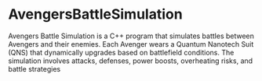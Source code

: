 # AvengersBattleSimulation
Avengers Battle Simulation is a C++ program that simulates battles between Avengers and their enemies. Each Avenger wears a Quantum Nanotech Suit (QNS) that dynamically upgrades based on battlefield conditions. The simulation involves attacks, defenses, power boosts, overheating risks, and battle strategies
